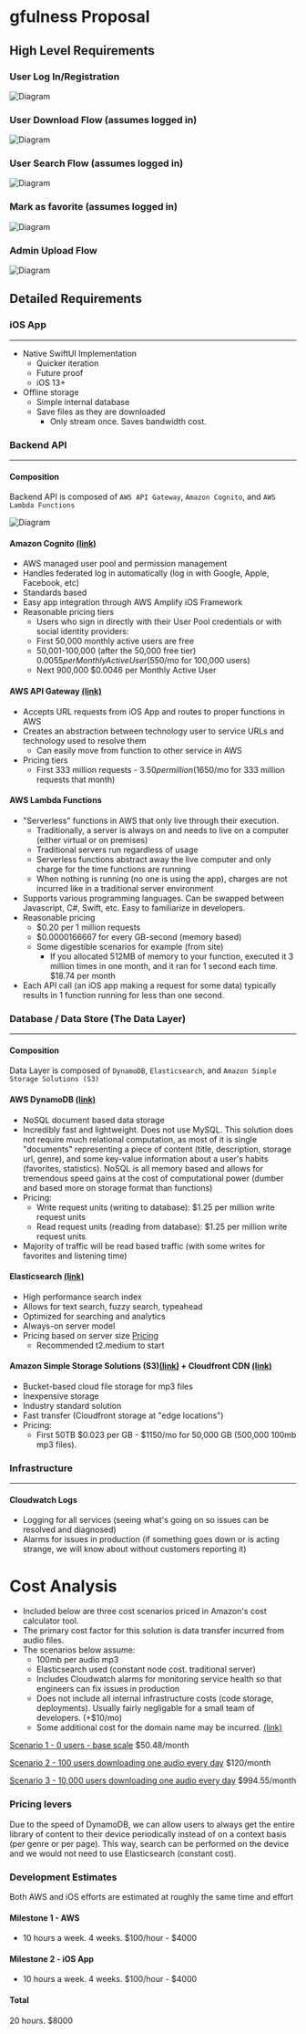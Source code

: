 # gfulness Proposal

## High Level Requirements

### User Log In/Registration
![Diagram](1.png)

### User Download Flow (assumes logged in)
![Diagram](2.png)


### User Search Flow (assumes logged in)
![Diagram](3.png)

### Mark as favorite (assumes logged in)
![Diagram](4.png)

### Admin Upload Flow
![Diagram](5.png)

## Detailed Requirements

### iOS App
---
* Native SwiftUI Implementation
    * Quicker iteration
    * Future proof
    * iOS 13+
* Offline storage
    * Simple internal database
    * Save files as they are downloaded
        * Only stream once. Saves bandwidth cost.

### Backend API
----

#### Composition

Backend API is composed of `AWS API Gateway`, `Amazon Cognito`, and `AWS Lambda Functions`

![Diagram](6.png)

#### Amazon Cognito [(link)](https://aws.amazon.com/cognito/)
* AWS managed user pool and permission management
* Handles federated log in automatically (log in with Google, Apple, Facebook, etc)
* Standards based
* Easy app integration through AWS Amplify iOS Framework
* Reasonable pricing tiers 
    * Users who sign in directly with their User Pool credentials or with social identity providers: 
    * First 50,000 monthly active users are free
    * 50,001-100,000 (after the 50,000 free tier) $0.0055 per Monthly Active User ($550/mo for 100,000 users)
    * Next 900,000 $0.0046 per Monthly Active User

#### AWS API Gateway [(link)](https://aws.amazon.com/api-gateway/)
* Accepts URL requests from iOS App and routes to proper functions in AWS
* Creates an abstraction between technology user to service URLs and technology used to resolve them
    * Can easily move from function to other service in AWS
* Pricing tiers
    * First 333 million requests - $3.50 per million ($1650/mo for 333 million requests that month)

#### AWS Lambda Functions
* "Serverless" functions in AWS that only live through their execution.
    * Traditionally, a server is always on and needs to live on a computer (either virtual or on premises)
    * Traditional servers run regardless of usage
    * Serverless functions abstract away the live computer and only charge for the time functions are running
    * When nothing is running (no one is using the app), charges are not incurred like in a traditional server environment
* Supports various programming languages. Can be swapped between Javascript, C#, Swift, etc. Easy to familiarize in developers.
* Reasonable pricing
    * $0.20 per 1 million requests
    * $0.0000166667 for every GB-second (memory based)
    * Some digestible scenarios for example (from site)
        * If you allocated 512MB of memory to your function, executed it 3 million times in one month, and it ran for 1 second each time. $18.74 per month
* Each API call (an iOS app making a request for some data) typically results in 1 function running for less than one second.

### Database / Data Store (The Data Layer)
--- 
#### Composition

Data Layer is composed of `DynamoDB`, `Elasticsearch`, and `Amazon Simple Storage Solutions (S3)`

#### AWS DynamoDB [(link)](https://aws.amazon.com/dynamodb/)
* NoSQL document based data storage
* Incredibly fast and lightweight. Does not use MySQL. This solution does not require much relational computation, as most of it is single "documents" representing a piece of content (title, description, storage url, genre), and some key-value information about a user's habits (favorites, statistics). NoSQL is all memory based and allows for tremendous speed gains at the cost of computational power (dumber and based more on storage format than functions)
* Pricing: 
    * Write request units (writing to database): $1.25 per million write request units
    * Read request units (reading from database): $1.25 per million write request units
* Majority of traffic will be read based traffic (with some writes for favorites and listening time)

#### Elasticsearch [(link)](https://aws.amazon.com/elasticsearch-service/)
* High performance search index
* Allows for text search, fuzzy search, typeahead
* Optimized for searching and analytics
* Always-on server model
* Pricing based on server size [Pricing](https://aws.amazon.com/elasticsearch-service/pricing/?nc=sn&loc=3)
    * Recommended t2.medium to start

#### Amazon Simple Storage Solutions (S3)[(link)](https://aws.amazon.com/s3/pricing/?trk=ps_a134p000006BgajAAC&trkCampaign=acq_paid_search_brand&sc_channel=ps&sc_campaign=acquisition_US&sc_publisher=google&sc_category=storage&sc_country=US&sc_geo=NAMER&sc_outcome=acq&sc_detail=amazon%20s3%20pricing&sc_content=S3_e&sc_segment=423676352622&sc_medium=ACQ-P%7CPS-GO%7CBrand%7CDesktop%7CSU%7CStorage%7CProduct%7CUS%7CEN%7CSitelink&s_kwcid=AL!4422!3!423676352622!e!!g!!amazon%20s3%20pricing&ef_id=Cj0KCQjwhvf6BRCkARIsAGl1GGhzEYHsJcS03j5Xuw0-Sxwv8Hp0mlD97rslg0x3MDOg5a4nMTRLkWQaAqLeEALw_wcB:G:s&s_kwcid=AL!4422!3!423676352622!e!!g!!amazon%20s3%20pricing) + Cloudfront CDN [(link)](https://aws.amazon.com/cloudfront/pricing/)
* Bucket-based cloud file storage for mp3 files
* Inexpensive storage
* Industry standard solution
* Fast transfer (Cloudfront storage at "edge locations")
* Pricing:
    * First 50TB $0.023 per GB - $1150/mo for 50,000 GB (500,000 100mb mp3 files).

### Infrastructure
---
#### Cloudwatch Logs
* Logging for all services (seeing what's going on so issues can be resolved and diagnosed)
* Alarms for issues in production (if something goes down or is acting strange, we will know about without customers reporting it)

# Cost Analysis
* Included below are three cost scenarios priced in Amazon's cost calculator tool. 
* The primary cost factor for this solution is data transfer incurred from audio files.
* The scenarios below assume:
    * 100mb per audio mp3
    * Elasticsearch used (constant node cost. traditional server)
    * Includes Cloudwatch alarms for monitoring service health so that engineers can fix issues in production
    * Does not include all internal infrastructure costs (code storage, deployments). Usually fairly negligable for a small team of developers. (+$10/mo)
    * Some additional cost for the domain name may be incurred. [(link)](https://aws.amazon.com/route53/pricing/)

[Scenario 1 - 0 users - base scale](https://calculator.aws/#/estimate?id=b4314c3049818dab69f230c2823637eb88549f6f) $50.48/month 

[Scenario 2 - 100 users downloading one audio every day](https://calculator.aws/#/estimate?id=e42d03f3139ba76f109c47ed796a167baff90dd3) $120/month

[Scenario 3 - 10,000 users downloading one audio every day](https://calculator.aws/#/estimate?id=b1ee3a6a87465624c7412bd4b48eb9d08fcb3f91) $994.55/month

### Pricing levers
Due to the speed of DynamoDB, we can allow users to always get the entire library of content to their device periodically instead of on a context basis (per genre or per page). This way, search can be performed on the device and we would not need to use Elasticsearch (constant cost).

### Development Estimates

Both AWS and iOS efforts are estimated at roughly the same time and effort

#### Milestone 1 - AWS
* 10 hours a week. 4 weeks. $100/hour - $4000

#### Milestone 2 - iOS App
* 10 hours a week. 4 weeks. $100/hour - $4000

#### Total
20 hours. $8000
